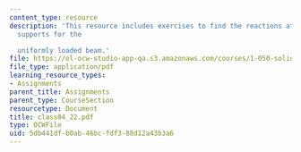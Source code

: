 ```yaml
---
content_type: resource
description: 'This resource includes exercises to find the reactions at the three
  supports for the

  uniformly loaded beam.'
file: https://ol-ocw-studio-app-qa.s3.amazonaws.com/courses/1-050-solid-mechanics-fall-2004/5db441dfb0ab46bcfdf388d12a43b3a6_class04_22.pdf
file_type: application/pdf
learning_resource_types:
- Assignments
parent_title: Assignments
parent_type: CourseSection
resourcetype: Document
title: class04_22.pdf
type: OCWFile
uid: 5db441df-b0ab-46bc-fdf3-88d12a43b3a6
---
```

